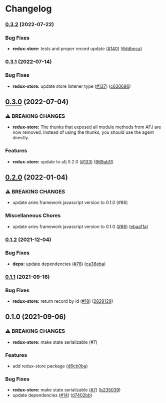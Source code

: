# Changelog

### [0.3.2](https://www.github.com/hyperledger/aries-framework-javascript-ext/compare/redux-store-v0.3.1...redux-store-v0.3.2) (2022-07-22)


### Bug Fixes

* **redux-store:** tests and proper record update ([#140](https://www.github.com/hyperledger/aries-framework-javascript-ext/issues/140)) ([6ddbeca](https://www.github.com/hyperledger/aries-framework-javascript-ext/commit/6ddbecacbd6b50776e8dccaa18fa06ca97439e9a))

### [0.3.1](https://www.github.com/hyperledger/aries-framework-javascript-ext/compare/redux-store-v0.3.0...redux-store-v0.3.1) (2022-07-14)


### Bug Fixes

* **redux-store:** update store listener type ([#137](https://www.github.com/hyperledger/aries-framework-javascript-ext/issues/137)) ([c630696](https://www.github.com/hyperledger/aries-framework-javascript-ext/commit/c630696cfaa8b99dd3806e656b954bd99cc5c4f2))

## [0.3.0](https://www.github.com/hyperledger/aries-framework-javascript-ext/compare/redux-store-v0.2.0...redux-store-v0.3.0) (2022-07-04)


### ⚠ BREAKING CHANGES

* **redux-store:** The thunks that exposed all module methods from AFJ are now removed. Instead of using the thunks, you should use the agent directly.

### Features

* **redux-store:** update to afj 0.2.0 ([#133](https://www.github.com/hyperledger/aries-framework-javascript-ext/issues/133)) ([969ab1f](https://www.github.com/hyperledger/aries-framework-javascript-ext/commit/969ab1f167923f70e5f3441679d5de97af922282))

## [0.2.0](https://www.github.com/hyperledger/aries-framework-javascript-ext/compare/redux-store-v0.1.2...redux-store-v0.2.0) (2022-01-04)


### ⚠ BREAKING CHANGES

* update aries framework javascript version to 0.1.0 (#86)

### Miscellaneous Chores

* update aries framework javascript version to 0.1.0 ([#86](https://www.github.com/hyperledger/aries-framework-javascript-ext/issues/86)) ([ebaa11a](https://www.github.com/hyperledger/aries-framework-javascript-ext/commit/ebaa11a8f1c4588b020e870abd092a5813ec28ef))

### [0.1.2](https://www.github.com/hyperledger/aries-framework-javascript-ext/compare/redux-store-v0.1.1...redux-store-v0.1.2) (2021-12-04)


### Bug Fixes

* **deps:** update dependencies ([#78](https://www.github.com/hyperledger/aries-framework-javascript-ext/issues/78)) ([ca38eba](https://www.github.com/hyperledger/aries-framework-javascript-ext/commit/ca38eba50dbb524269865d4fbfcb2d33720d0b48))

### [0.1.1](https://www.github.com/hyperledger/aries-framework-javascript-ext/compare/redux-store-v0.1.0...redux-store-v0.1.1) (2021-09-16)


### Bug Fixes

* **redux-store:** return record by id ([#18](https://www.github.com/hyperledger/aries-framework-javascript-ext/issues/18)) ([2829129](https://www.github.com/hyperledger/aries-framework-javascript-ext/commit/28291297c04ef7be5b24a10fb7cd68dded5da849))

## 0.1.0 (2021-09-06)


### ⚠ BREAKING CHANGES

* **redux-store:** make state serializable (#7)

### Features

* add redux-store package ([d8cb0ba](https://www.github.com/hyperledger/aries-framework-javascript-ext/commit/d8cb0ba545dd003b9fcaafb07ef299d16fc45b75))


### Bug Fixes

* **redux-store:** make state serializable ([#7](https://www.github.com/hyperledger/aries-framework-javascript-ext/issues/7)) ([b235039](https://www.github.com/hyperledger/aries-framework-javascript-ext/commit/b235039d2840726e70b9bbf2fe99d0293553b662))
* update dependencies ([#14](https://www.github.com/hyperledger/aries-framework-javascript-ext/issues/14)) ([d7402bb](https://www.github.com/hyperledger/aries-framework-javascript-ext/commit/d7402bba8927a9657fd8065fd7ccc9303290a24a))
